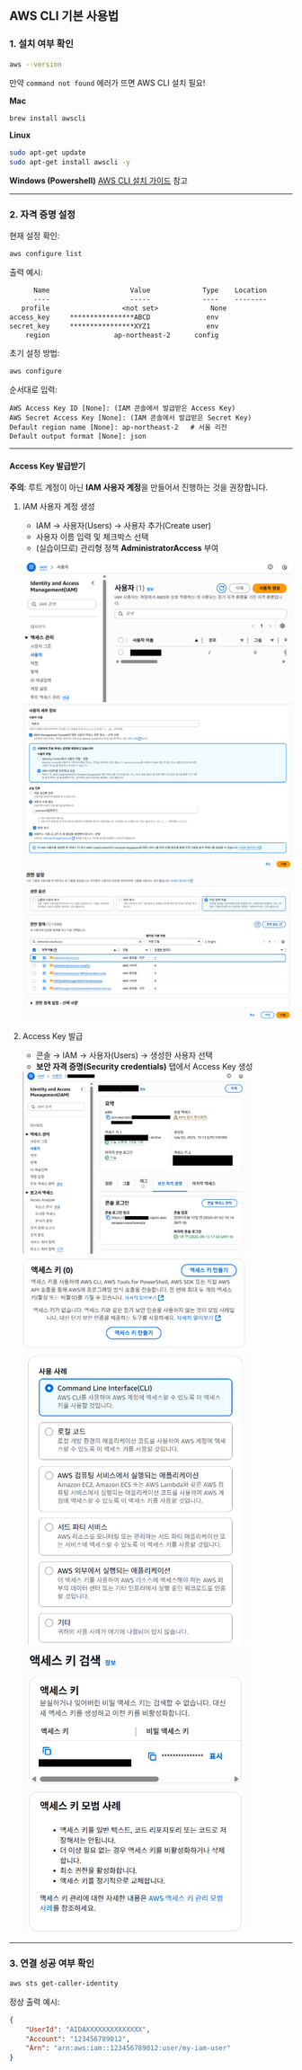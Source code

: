 ## AWS CLI 기본 사용법

### 1. 설치 여부 확인
```bash
aws --version
````

만약 `command not found` 에러가 뜨면 AWS CLI 설치 필요!

**Mac**

```bash
brew install awscli
```

**Linux**

```bash
sudo apt-get update
sudo apt-get install awscli -y
```

**Windows (Powershell)**
[AWS CLI 설치 가이드](https://docs.aws.amazon.com/cli/latest/userguide/getting-started-install.html) 참고

---

### 2. 자격 증명 설정

현재 설정 확인:

```bash
aws configure list
```

출력 예시:

```
      Name                    Value             Type    Location
      ----                    -----             ----    --------
   profile                  <not set>             None
access_key     ****************ABCD              env
secret_key     ****************XYZ1              env
    region                ap-northeast-2      config
```

초기 설정 방법:

```bash
aws configure
```

순서대로 입력:

```
AWS Access Key ID [None]: (IAM 콘솔에서 발급받은 Access Key)
AWS Secret Access Key [None]: (IAM 콘솔에서 발급받은 Secret Key)
Default region name [None]: ap-northeast-2   # 서울 리전
Default output format [None]: json
```

---

#### Access Key 발급받기

**주의**: 루트 계정이 아닌 **IAM 사용자 계정**을 만들어서 진행하는 것을 권장합니다.

1. IAM 사용자 계정 생성

   * IAM → 사용자(Users) → 사용자 추가(Create user)
   * 사용자 이름 입력 및 체크박스 선택
   * (실습이므로) 관리형 정책 **AdministratorAccess** 부여

   ![create-user](1-create-user.png)
   ![user-info](2-user-info.png)
   ![permission-settings](3-permission-settings.png)

2. Access Key 발급

   * 콘솔 → IAM → 사용자(Users) → 생성한 사용자 선택
   * **보안 자격 증명(Security credentials)** 탭에서 Access Key 생성

   <img src="4-security-credentials.png" alt="security-credentials" width="400"/>
   <img src="5-access-key1.png" alt="access-key1" width="400"/>
   <img src="6-access-key2.png" alt="access-key2" width="400"/>
   <img src="7-access-key3.png" alt="access-key3" width="400"/>

---

### 3. 연결 성공 여부 확인

```bash
aws sts get-caller-identity
```

정상 출력 예시:

```json
{
    "UserId": "AIDAXXXXXXXXXXXXXX",
    "Account": "123456789012",
    "Arn": "arn:aws:iam::123456789012:user/my-iam-user"
}
```
